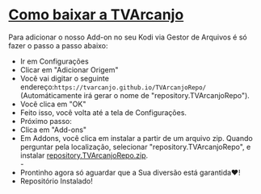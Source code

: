 # <a href="repository.TVArcanjoRepo.zip">Como baixar a TVArcanjo</a>

Para adicionar o nosso Add-on no seu Kodi via Gestor de Arquivos é só fazer o passo a passo abaixo:


<p align="left">
  <ul>
    <li>Ir em Configurações</li>
    <li>Clicar em "Adicionar Origem"</li>
    <li>Você vai digitar o seguinte endereço:<code>https://tvarcanjo.github.io/TVArcanjoRepo/</code> (Automáticamente irá gerar o nome de "repository.TVArcanjoRepo").</li>
    <li>Você clica em "OK"</li>
    <li>Feito isso, você volta até a tela de Configurações.</li>
    <li>Próximo passo:</li>
    <li>Clica em "Add-ons"</li>
    <li>Em Addons, você clica em instalar a partir de um arquivo zip. Quando perguntar pela localização, selecionar "repository.TVArcanjoRepo", e instalar <a href="repository.TVArcanjoRepo.zip">repository.TVArcanjoRepo.zip</a>.</li>
    -
    <li>Prontinho agora só aguardar que a Sua diversão está garantida❤!</li>
    <li>Repositório Instalado!</li>
    
</ul>

                                      
                                       

</p>

